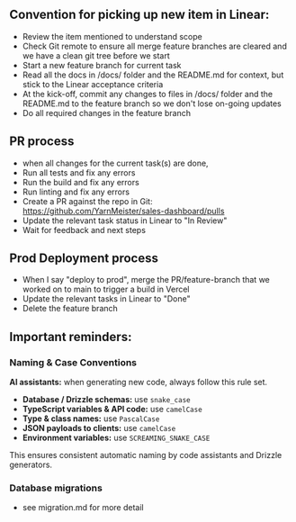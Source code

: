 

## Convention for picking up new item in Linear:
- Review the item mentioned to understand scope
- Check Git remote to ensure all merge feature branches are cleared and we have a clean git tree before we start
- Start a new feature branch for current task
- Read all the docs in /docs/ folder and the README.md for context, but stick to the Linear acceptance criteria
- At the kick-off, commit any changes to files in /docs/ folder and the README.md to the feature branch so we don't lose on-going updates
- Do all required changes in the feature branch


## PR process
- when all changes for the current task(s) are done, 
- Run all tests and fix any errors
- Run the build and fix any errors
- Run linting and fix any errors
- Create a PR against the repo in Git: https://github.com/YarnMeister/sales-dashboard/pulls
- Update the relevant task status in Linear to "In Review"
- Wait for feedback and next steps

## Prod Deployment process
- When I say  "deploy to prod", merge the PR/feature-branch that we worked on to main to trigger a build in Vercel
- Update the relevant tasks in Linear to "Done"
- Delete the feature branch

## Important reminders:

### Naming & Case Conventions

**AI assistants:** when generating new code, always follow this rule set.
- **Database / Drizzle schemas:** use `snake_case`
- **TypeScript variables & API code:** use `camelCase`
- **Type & class names:** use `PascalCase`
- **JSON payloads to clients:** use `camelCase`
- **Environment variables:** use `SCREAMING_SNAKE_CASE`

This ensures consistent automatic naming by code assistants and Drizzle generators.

### Database migrations
- see migration.md for more detail